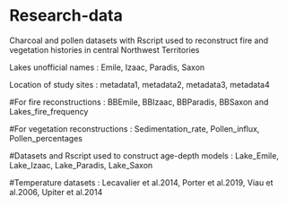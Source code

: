 # Research-data
Charcoal and pollen datasets with Rscript used to reconstruct fire and vegetation histories in central Northwest Territories 

Lakes unofficial names : Emile, Izaac, Paradis, Saxon

Location of study sites : metadata1, metadata2, metadata3, metadata4

#For fire reconstructions : BBEmile, BBIzaac, BBParadis, BBSaxon and Lakes_fire_frequency 

#For vegetation reconstructions : Sedimentation_rate, Pollen_influx, Pollen_percentages 

#Datasets and Rscript used to construct age-depth models : Lake_Emile, Lake_Izaac, Lake_Paradis, Lake_Saxon

#Temperature datasets : Lecavalier et al.2014, Porter et al.2019, Viau et al.2006, Upiter et al.2014
